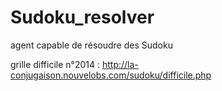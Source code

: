 # Sudoku_resolver
agent capable de résoudre des Sudoku

grille difficile n°2014 : http://la-conjugaison.nouvelobs.com/sudoku/difficile.php 
